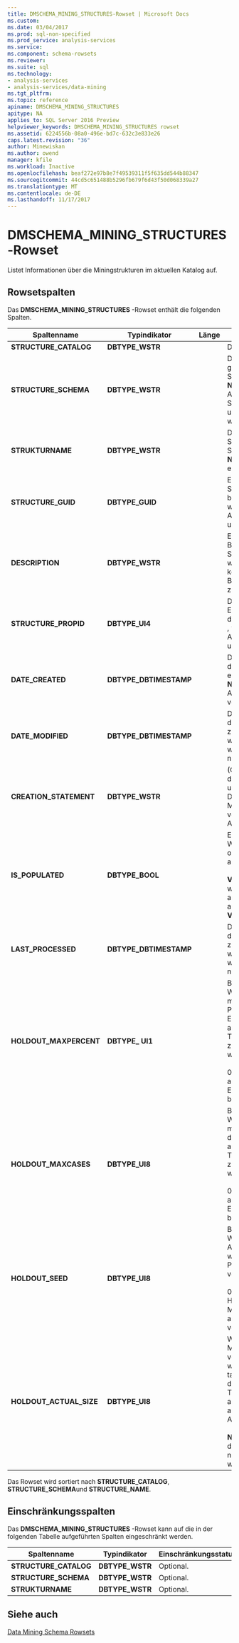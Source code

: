 ```yaml
---
title: DMSCHEMA_MINING_STRUCTURES-Rowset | Microsoft Docs
ms.custom: 
ms.date: 03/04/2017
ms.prod: sql-non-specified
ms.prod_service: analysis-services
ms.service: 
ms.component: schema-rowsets
ms.reviewer: 
ms.suite: sql
ms.technology:
- analysis-services
- analysis-services/data-mining
ms.tgt_pltfrm: 
ms.topic: reference
apiname: DMSCHEMA_MINING_STRUCTURES
apitype: NA
applies_to: SQL Server 2016 Preview
helpviewer_keywords: DMSCHEMA_MINING_STRUCTURES rowset
ms.assetid: 6224556b-08a0-496e-bd7c-632c3e833e26
caps.latest.revision: "36"
author: Minewiskan
ms.author: owend
manager: kfile
ms.workload: Inactive
ms.openlocfilehash: beaf272e97b8e7f49539311f5f635dd544b88347
ms.sourcegitcommit: 44cd5c651488b5296fb679f6d43f50d068339a27
ms.translationtype: MT
ms.contentlocale: de-DE
ms.lasthandoff: 11/17/2017
---
```

# <a name="dmschemaminingstructures-rowset"></a>DMSCHEMA_MINING_STRUCTURES-Rowset
  Listet Informationen über die Miningstrukturen im aktuellen Katalog auf.  
  
## <a name="rowset-columns"></a>Rowsetspalten  
 Das **DMSCHEMA_MINING_STRUCTURES** -Rowset enthält die folgenden Spalten.  
  
|Spaltenname|Typindikator|Länge|Description|  
|-----------------|--------------------|------------|-----------------|  
|**STRUCTURE_CATALOG**|**DBTYPE_WSTR**||Der Katalogname.|  
|**STRUCTURE_SCHEMA**|**DBTYPE_WSTR**||Der nicht gekennzeichnete Schemaname. **NULL** , wenn vom Anbieter keine Schemas unterstützt werden.|  
|**STRUKTURNAME**|**DBTYPE_WSTR**||Der Name der Struktur. Diese Spalte darf keinen **NULL**-Wert enthalten.|  
|**STRUCTURE_GUID**|**DBTYPE_GUID**||Eine GUID, die die Struktur eindeutig bezeichnet. **NULL** , wenn sie vom Anbieter nicht unterstützt wird.|  
|**DESCRIPTION**|**DBTYPE_WSTR**||Eine knappe Beschreibung der Struktur. **NULL** , wenn der Struktur keine Beschreibung zugeordnet ist.|  
|**STRUCTURE_PROPID**|**DBTYPE_UI4**||Die Eigenschaften-ID der Struktur. **NULL** , wenn sie vom Anbieter nicht unterstützt wird.|  
|**DATE_CREATED**|**DBTYPE_DBTIMESTAMP**||Das Datum, an dem die Struktur erstellt wurde. **NULL** , wenn vom Anbieter nicht verfügbar.|  
|**DATE_MODIFIED**|**DBTYPE_DBTIMESTAMP**||Das Datum, an dem die Struktur zuletzt geändert wurde. **NULL** , wenn vom Anbieter nicht verfügbar.|  
|**CREATION_STATEMENT**|**DBTYPE_WSTR**||(Optional) Die für die Erstellung des ursprünglichen Data Mining-Modells verwendete Anweisung.|  
|**IS_POPULATED**|**DBTYPE_BOOL**||Ein boolescher Wert, der angibt, ob die Struktur aufgefüllt wurde.<br /><br /> **VARIANT_TRUE** , wenn die Struktur aufgefüllt wurde, andernfalls **VARIANT_FALSE** .|  
|**LAST_PROCESSED**|**DBTYPE_DBTIMESTAMP**||Das Datum, an dem die Struktur zuletzt verarbeitet wurde. **NULL** , wenn vom Anbieter nicht verfügbar.|  
|**HOLDOUT_MAXPERCENT**|**DBTYPE_ UI1**||Benutzerdefinierter Wert, der den maximalen Prozentsatz der Eingabefälle angibt, die als Testsatz zurückgehalten werden.<br /><br /> 0 oder **NULL** zeigt an, dass keine Einschränkung besteht.|  
|**HOLDOUT_MAXCASES**|**DBTYPE_UI8**||Benutzerdefinierter Wert, der die maximale Anzahl der Eingabefälle angibt, die als Testsatz zurückgehalten werden.<br /><br /> 0 oder **NULL** zeigt an, dass keine Einschränkung besteht.|  
|**HOLDOUT_SEED**|**DBTYPE_UI8**||Benutzerdefinierter Wert, der als Ausgangswert für wiederholbare Partitionierungen verwendet wird.<br /><br /> 0 gibt an, dass ein Hash der Miningstruktur-ID als Ausgangswert verwendet wird.|  
|**HOLDOUT_ACTUAL_SIZE**|**DBTYPE_UI8**||Wenn die Miningstruktur verwendet wird, wird hier die tatsächliche Größe des Testdatensatzen angegeben, ausgedrückt in Anzahl von Fällen.<br /><br /> **NULL** gibt an, dass die Miningstruktur nicht verarbeitet wird.|  
  
 Das Rowset wird sortiert nach **STRUCTURE_CATALOG**, **STRUCTURE_SCHEMA**und **STRUCTURE_NAME**.  
  
## <a name="restriction-columns"></a>Einschränkungsspalten  
 Das **DMSCHEMA_MINING_STRUCTURES** -Rowset kann auf die in der folgenden Tabelle aufgeführten Spalten eingeschränkt werden.  
  
|Spaltenname|Typindikator|Einschränkungsstatus|  
|-----------------|--------------------|-----------------------|  
|**STRUCTURE_CATALOG**|**DBTYPE_WSTR**|Optional.|  
|**STRUCTURE_SCHEMA**|**DBTYPE_WSTR**|Optional.|  
|**STRUKTURNAME**|**DBTYPE_WSTR**|Optional.|  
  
## <a name="see-also"></a>Siehe auch  
 [Data Mining Schema Rowsets](../../../analysis-services/schema-rowsets/data-mining/data-mining-schema-rowsets.md)  
  
  
